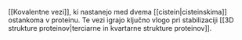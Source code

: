 [[Kovalentne vezi]], ki nastanejo med dvema [[cistein|cisteinskima]] ostankoma v proteinu. Te vezi igrajo ključno vlogo pri stabilizaciji [[3D strukture proteinov|terciarne in kvartarne strukture proteinov]].